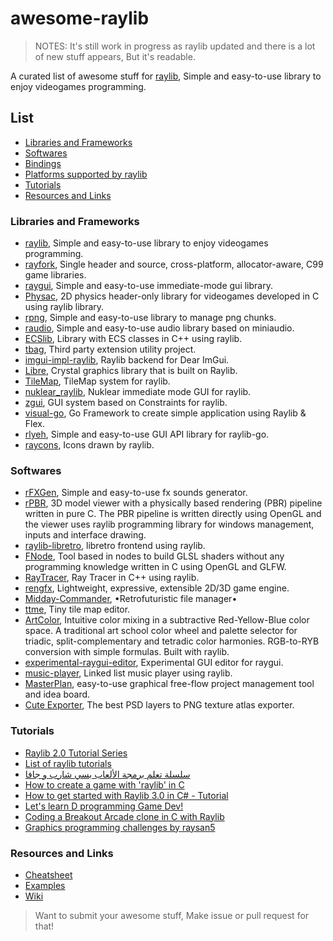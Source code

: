 # awesome-raylib

> NOTES: It's still work in progress as raylib updated and there is a lot of new stuff appears, But it's readable.

A curated list of awesome stuff for [raylib](https://raylib.com), Simple and easy-to-use library to enjoy videogames programming.

## List

- [Libraries and Frameworks](#libraries-and-frameworks)
- [Softwares](#softwares)
- [Bindings](https://github.com/raysan5/raylib/blob/master/BINDINGS.md)
- [Platforms supported by raylib](https://github.com/raysan5/raylib#building-raylib-on-multiple-platforms)
- [Tutorials](#tutorials)
- [Resources and Links](#resources-and-links)

### Libraries and Frameworks

- [raylib](https://github.com/raysan5/raylib), Simple and easy-to-use library to enjoy videogames programming.
- [rayfork](https://github.com/SasLuca/rayfork), Single header and source, cross-platform, allocator-aware, C99 game libraries.
- [raygui](https://github.com/raysan5/raygui), Simple and easy-to-use immediate-mode gui library.
- [Physac](https://github.com/victorfisac/Physac), 2D physics header-only library for videogames developed in C using raylib library.
- [rpng](https://github.com/raysan5/rpng), Simple and easy-to-use library to manage png chunks.
- [raudio](https://github.com/raysan5/raudio), Simple and easy-to-use audio library based on miniaudio.
- [ECSlib](https://github.com/firststef/ECSlib), Library with ECS classes in C++ using raylib.
- [tbag](https://github.com/osom8979/tbag), Third party extension utility project.
- [imgui-impl-raylib](https://github.com/oswjk/imgui-impl-raylib), Raylib backend for Dear ImGui.
- [Libre](https://github.com/haydenhigg/Libre), Crystal graphics library that is built on Raylib.
- [TileMap](https://github.com/nezvers/TileMap), TileMap system for raylib.
- [nuklear_raylib](https://github.com/RobLoach/nuklear_raylib), Nuklear immediate mode GUI for raylib.
- [zgui](https://github.com/zworld-apps/zgui), GUI system based on Constraints for raylib.
- [visual-go](https://github.com/Slixe/visual-go), Go Framework to create simple application using Raylib & Flex.
- [rlyeh](https://github.com/basp1/rlyeh), Simple and easy-to-use GUI API library for raylib-go.
- [raycons](https://github.com/smthnspcl/raycons), Icons drawn by raylib.

### Softwares

- [rFXGen](https://github.com/raysan5/rfxgen), Simple and easy-to-use fx sounds generator.
- [rPBR](https://github.com/victorfisac/rPBR), 3D model viewer with a physically based rendering (PBR) pipeline written in pure C. The PBR pipeline is written directly using OpenGL and the viewer uses raylib programming library for windows management, inputs and interface drawing.
- [raylib-libretro](https://github.com/RobLoach/raylib-libretro), libretro frontend using raylib.
- [FNode](https://github.com/victorfisac/FNode), Tool based in nodes to build GLSL shaders without any programming knowledge written in C using OpenGL and GLFW.
- [RayTracer](https://github.com/MaximeHouis/RayTracer), Ray Tracer in C++ using raylib.
- [rengfx](https://github.com/xdrie/rengfx), Lightweight, expressive, extensible 2D/3D game engine.
- [Midday-Commander](https://github.com/Guevara-chan/Midday-Commander), •Retrofuturistic file manager•
- [ttme](https://github.com/hfabre/ttme), Tiny tile map editor.
- [ArtColor](https://github.com/ProfJski/ArtColors), Intuitive color mixing in a subtractive Red-Yellow-Blue color space. A traditional art school color wheel and palette selector for triadic, split-complementary and tetradic color harmonies. RGB-to-RYB conversion with simple formulas. Built with raylib.
- [experimental-raygui-editor](https://github.com/Demizdor/experimental-raygui-editor), Experimental GUI editor for raygui.
- [music-player](https://github.com/redsled84/music-player), Linked list music player using raylib.
- [MasterPlan](https://solarlune.itch.io/masterplan), easy-to-use graphical free-flow project management tool and idea board.
- [Cute Exporter](https://powerc9000.itch.io/cute-asset-pipeline), The best PSD layers to PNG texture atlas exporter.

### Tutorials

- [Raylib 2.0 Tutorial Series](https://www.youtube.com/playlist?list=PL5gRzHmN4Dg3ubcneVFkHPm0mTGYTUHDn)
- [List of raylib tutorials](https://www.youtube.com/playlist?list=PLZBVMzyySalVhcWEJcnG-HK8OXQli_tcV)
- [سلسلة تعلم برمجة الألعاب بسي شارب و جافا](https://www.youtube.com/playlist?list=PLZBVMzyySalXG0AdUHJj9rcpd0R7hBczR)
- [How to create a game with 'raylib' in C](https://www.youtube.com/watch?v=kBky9_X8j3Y)
- [How to get started with Raylib 3.0 in C# - Tutorial](https://www.youtube.com/watch?v=SoXD5y24WQw)
- [Let's learn D programming Game Dev!](https://www.youtube.com/playlist?list=PLgM-lc_kSqFQPF0UXgmFZpZalqcrSofe-)
- [Coding a Breakout Arcade clone in C with Raylib](https://www.youtube.com/watch?v=UKecFbu61Oc)
- [Graphics programming challenges by raysan5](https://github.com/raysan5/challenges)

### Resources and Links

- [Cheatsheet](https://www.raylib.com/cheatsheet/cheatsheet.html)
- [Examples](https://www.raylib.com/examples.html)
- [Wiki](https://github.com/raysan5/raylib/wiki)

> Want to submit your awesome stuff, Make issue or pull request for that!
